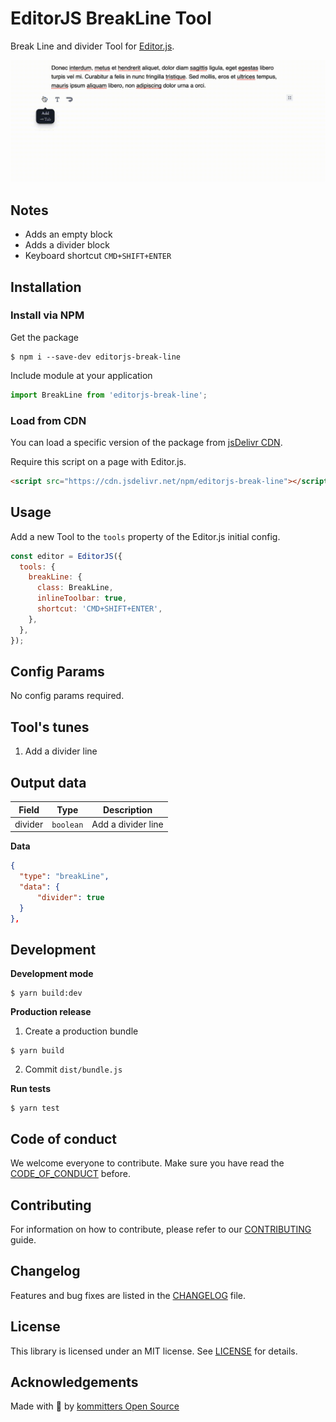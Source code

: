 # EditorJS BreakLine Tool

Break Line and divider Tool for [Editor.js](https://editorjs.io).

![](assets/demo.gif)

## Notes

- Adds an empty block
- Adds a divider block
- Keyboard shortcut `CMD+SHIFT+ENTER`

## Installation

### Install via NPM

Get the package

```shell
$ npm i --save-dev editorjs-break-line
```

Include module at your application

```javascript
import BreakLine from 'editorjs-break-line';
```

### Load from CDN

You can load a specific version of the package from [jsDelivr CDN](https://www.jsdelivr.com/package/npm/editorjs-break-line).

Require this script on a page with Editor.js.

```html
<script src="https://cdn.jsdelivr.net/npm/editorjs-break-line"></script>
```

## Usage

Add a new Tool to the `tools` property of the Editor.js initial config.

```javascript
const editor = EditorJS({
  tools: {
    breakLine: {
      class: BreakLine,
      inlineToolbar: true,
      shortcut: 'CMD+SHIFT+ENTER',
    },
  },
});
```

## Config Params

No config params required.

## Tool's tunes

1. Add a divider line

## Output data

| Field   | Type      | Description        |
| ------- | --------- | ------------------ |
| divider | `boolean` | Add a divider line |

**Data**

```json
{
  "type": "breakLine",
  "data": {
      "divider": true
  }
},
```

## Development

**Development mode**

```shell
$ yarn build:dev
```

**Production release**

1. Create a production bundle

```shell
$ yarn build
```

2. Commit `dist/bundle.js`

**Run tests**

```shell
$ yarn test
```

## Code of conduct

We welcome everyone to contribute. Make sure you have read the [CODE_OF_CONDUCT][coc] before.

## Contributing

For information on how to contribute, please refer to our [CONTRIBUTING][contributing] guide.

## Changelog

Features and bug fixes are listed in the [CHANGELOG][changelog] file.

## License

This library is licensed under an MIT license. See [LICENSE][license] for details.

## Acknowledgements

Made with 💙 by [kommitters Open Source](https://kommit.co)

[license]: https://github.com/kommitters/editorjs-break-line/blob/master/LICENSE
[coc]: https://github.com/kommitters/editorjs-break-line/blob/master/CODE_OF_CONDUCT.md
[changelog]: https://github.com/kommitters/editorjs-break-line/blob/master/CHANGELOG.md
[contributing]: https://github.com/kommitters/editorjs-break-line/blob/master/CONTRIBUTING.md
